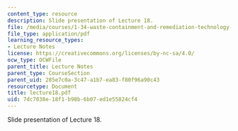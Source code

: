 ```yaml
---
content_type: resource
description: Slide presentation of Lecture 18.
file: /media/courses/1-34-waste-containment-and-remediation-technology-spring-2004/7dc7038e18f1b98b6b07ed1e55824cf4_lecture18.pdf
file_type: application/pdf
learning_resource_types:
- Lecture Notes
license: https://creativecommons.org/licenses/by-nc-sa/4.0/
ocw_type: OCWFile
parent_title: Lecture Notes
parent_type: CourseSection
parent_uid: 285e7c0a-3c47-a1b7-ea83-f80f96a90c43
resourcetype: Document
title: lecture18.pdf
uid: 7dc7038e-18f1-b98b-6b07-ed1e55824cf4
---
```

Slide presentation of Lecture 18.